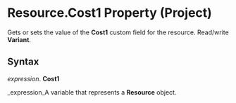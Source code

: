 
# Resource.Cost1 Property (Project)

Gets or sets the value of the  **Cost1** custom field for the resource. Read/write **Variant**.


## Syntax

 _expression_. **Cost1**

 _expression_A variable that represents a  **Resource** object.

